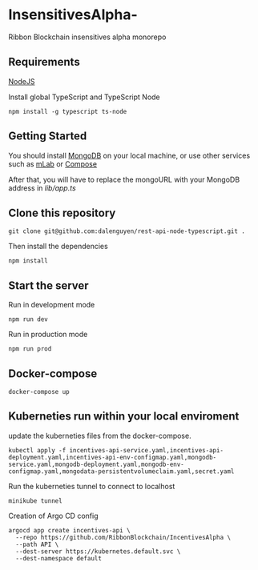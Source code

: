 # InsensitivesAlpha-

Ribbon Blockchain insensitives alpha monorepo

## Requirements

[NodeJS](https://nodejs.org/en/)

Install global TypeScript and TypeScript Node

```
npm install -g typescript ts-node
```

## Getting Started

You should install [MongoDB](https://docs.mongodb.com/manual/administration/install-community/) on your local machine, or use other services such as [mLab](https://mlab.com/) or [Compose](https://www.compose.com/compare/mongodb)

After that, you will have to replace the mongoURL with your MongoDB address in _lib/app.ts_

## Clone this repository

```
git clone git@github.com:dalenguyen/rest-api-node-typescript.git .
```

Then install the dependencies

```
npm install
```

## Start the server

Run in development mode

```
npm run dev
```

Run in production mode

```
npm run prod
```

## Docker-compose

```
docker-compose up
```

## Kuberneties run within your local enviroment

update the kuberneties files from the docker-compose.

```
kubectl apply -f incentives-api-service.yaml,incentives-api-deployment.yaml,incentives-api-env-configmap.yaml,mongodb-service.yaml,mongodb-deployment.yaml,mongodb-env-configmap.yaml,mongodata-persistentvolumeclaim.yaml,secret.yaml
```

Run the kuberneties tunnel to connect to localhost

```
minikube tunnel
```

Creation of Argo CD config

```
argocd app create incentives-api \
  --repo https://github.com/RibbonBlockchain/IncentivesAlpha \
  --path API \
  --dest-server https://kubernetes.default.svc \
  --dest-namespace default
```
